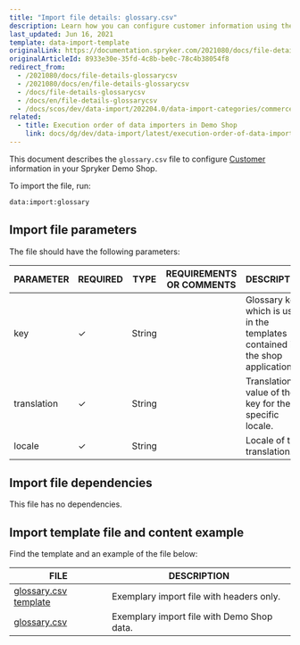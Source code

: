 ```yaml
---
title: "Import file details: glossary.csv"
description: Learn how you can configure customer information using the Spryker glossary csv file in your Spryker Cloud Commerce OS projects.
last_updated: Jun 16, 2021
template: data-import-template
originalLink: https://documentation.spryker.com/2021080/docs/file-details-glossarycsv
originalArticleId: 8933e30e-35fd-4c8b-be0c-78c4b38054f8
redirect_from:
  - /2021080/docs/file-details-glossarycsv
  - /2021080/docs/en/file-details-glossarycsv
  - /docs/file-details-glossarycsv
  - /docs/en/file-details-glossarycsv
  - /docs/scos/dev/data-import/202204.0/data-import-categories/commerce-setup/file-details-glossary.csv.html
related:
  - title: Execution order of data importers in Demo Shop
    link: docs/dg/dev/data-import/latest/execution-order-of-data-importers.html
---
```


This document describes the `glossary.csv` file to configure [Customer](/docs/pbc/all/miscellaneous/latest/manage-in-the-back-office/add-translations.html) information in your Spryker Demo Shop.

To import the file, run:

```bash
data:import:glossary
```

## Import file parameters

The file should have the following parameters:

| PARAMETER | REQUIRED | TYPE | REQUIREMENTS OR COMMENTS | DESCRIPTION |
| --- | --- | --- | --- | --- |
| key | &check; | String |   | Glossary key, which is used in the templates contained in the shop application. |
| translation | &check; | String |   | Translation value of the key for the specific locale. |
| locale | &check; | String |   | Locale of the translation. |

## Import file dependencies

This file has no dependencies.

## Import template file and content example

Find the template and an example of the file below:

| FILE | DESCRIPTION |
| --- | --- |
| [glossary.csv template](https://spryker.s3.eu-central-1.amazonaws.com/docs/Developer+Guide/Back-End/Data+Manipulation/Data+Ingestion/Data+Import/Data+Import+Categories/Commerce+Setup/Template+glossary.csv) | Exemplary import file with headers only. |
| [glossary.csv](https://spryker.s3.eu-central-1.amazonaws.com/docs/Developer+Guide/Back-End/Data+Manipulation/Data+Ingestion/Data+Import/Data+Import+Categories/Commerce+Setup/glossary.csv) | Exemplary import file with Demo Shop data. |
